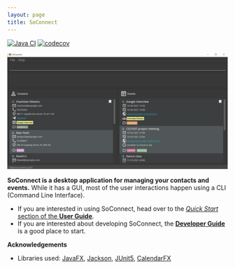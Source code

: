 ```yaml
---
layout: page
title: SoConnect
---
```


[![Java CI](https://github.com/AY2122S1-CS2103T-W15-3/tp/actions/workflows/gradle.yml/badge.svg)](https://github.com/AY2122S1-CS2103T-W15-3/tp/actions/workflows/gradle.yml)
[![codecov](https://codecov.io/gh/AY2122S1-CS2103T-W15-3/tp/branch/master/graph/badge.svg?token=40MOICZDNE)](https://codecov.io/gh/AY2122S1-CS2103T-W15-3/tp)

![Ui](images/Ui.png)


**SoConnect is a desktop application for managing your contacts and events.** While it has a GUI, most of the user interactions happen using a CLI (Command Line Interface).

* If you are interested in using SoConnect, head over to the [_Quick Start_ section of the **User Guide**](UserGuide.html#quick-start).
* If you are interested about developing SoConnect, the [**Developer Guide**](DeveloperGuide.html) is a good place to start.


**Acknowledgements**

* Libraries used: [JavaFX](https://openjfx.io/), [Jackson](https://github.com/FasterXML/jackson), [JUnit5](https://github.com/junit-team/junit5), [CalendarFX](https://github.com/dlsc-software-consulting-gmbh/CalendarFX)
